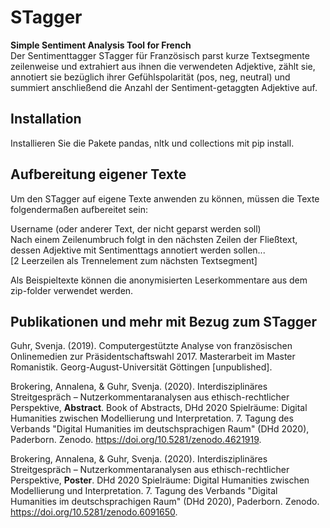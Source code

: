 # STagger
**Simple Sentiment Analysis Tool for French**  
Der Sentimenttagger STagger für Französisch parst kurze Textsegmente zeilenweise und extrahiert aus ihnen die verwendeten Adjektive, zählt sie, annotiert sie bezüglich ihrer Gefühlspolarität (pos, neg, neutral) und summiert anschließend die Anzahl der Sentiment-getaggten Adjektive auf. 


## Installation
Installieren Sie die Pakete pandas, nltk und collections mit pip install.

## Aufbereitung eigener Texte 
Um den STagger auf eigene Texte anwenden zu können, müssen die Texte folgendermaßen aufbereitet sein:

Username (oder anderer Text, der nicht geparst werden soll)  
Nach einem Zeilenumbruch folgt in den nächsten Zeilen der Fließtext, dessen Adjektive mit Sentimenttags annotiert werden sollen...  
[2 Leerzeilen als Trennelement zum nächsten Textsegment]  

Als Beispieltexte können die anonymisierten Leserkommentare aus dem zip-folder verwendet werden.

## Publikationen und mehr mit Bezug zum STagger
Guhr, Svenja. (2019). Computergestützte Analyse von französischen Onlinemedien zur Präsidentschaftswahl 2017. Masterarbeit im Master Romanistik. Georg-August-Universität Göttingen [unpublished].  

Brokering, Annalena, & Guhr, Svenja. (2020). Interdisziplinäres Streitgespräch – Nutzerkommentaranalysen aus ethisch-rechtlicher Perspektive, **Abstract**. Book of Abstracts, DHd 2020 Spielräume: Digital Humanities zwischen Modellierung und Interpretation. 7. Tagung des Verbands "Digital Humanities im deutschsprachigen Raum" (DHd 2020), Paderborn. Zenodo. https://doi.org/10.5281/zenodo.4621919. 

Brokering, Annalena, & Guhr, Svenja. (2020). Interdisziplinäres Streitgespräch – Nutzerkommentaranalysen aus ethisch-rechtlicher Perspektive, **Poster**. DHd 2020 Spielräume: Digital Humanities zwischen Modellierung und Interpretation. 7. Tagung des Verbands "Digital Humanities im deutschsprachigen Raum" (DHd 2020), Paderborn. Zenodo. https://doi.org/10.5281/zenodo.6091650.


